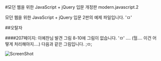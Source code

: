 #모던 웹을 위한 JavaScript + jQuery 입문 개정판
modern.javascript.2

모던 웹을 위한 JavaScript + jQuery 입문 2판의 예제 파일입니다. 'ㅁ'

##오탈자

####207페이지: 이예찬님 발견
그림 8-10에 그림이 없습니다. 'ㅁ' .... (헐.... 이건 어떻게 처리해야지....)
다음과 같은 그림입니다. ;ㅁ;

![ScreenShot](https://raw.github.com/rintiantta/modern.javascript.2/master/github%20%EC%9D%B4%EB%AF%B8%EC%A7%80/8-10.PNG)
